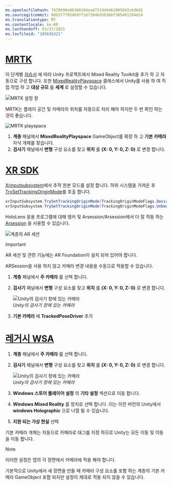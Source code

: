 ```yaml
---
ms.openlocfilehash: 7470690a96380184ead7319d4461005042c6db82
ms.sourcegitcommit: 0db5777954697f1d738469363bbf385481204d24
ms.translationtype: MT
ms.contentlocale: ko-KR
ms.lasthandoff: 03/27/2021
ms.locfileid: "105636321"
---
```

# <a name="mrtk"></a>[MRTK](#tab/mrtk)
<!-- NEVER CHANGE THE ABOVE LINE! -->

이 단계별 [자습서](../../tutorials/mr-learning-base-01.md) 에 따라 Unity 프로젝트에서 Mixed Reality Toolkit을 추가 하 고 자동으로 구성 합니다. 또한 [MixedRealityPlayspace](https://docs.microsoft.com/dotnet/api/microsoft.mixedreality.toolkit.mixedrealityplayspace) 클래스에서 Unity를 사용 하 여 직접 작업 하 고 **대상 규모** 를 **세계** 로 설정할 수 있습니다.

![MRTK 설정 창](../../images/mrtk-target-scale.png)

MRTK는 플레이 공간 및 카메라의 위치를 자동으로 처리 해야 하지만 두 번 확인 하는 것이 좋습니다.

![MRTK playspace](../../images/mrtk-playspace.png)

1. **계층** 패널에서 **MixedRealityPlayspace** GameObject를 확장 하 고 **기본 카메라** 자식 개체를 찾습니다.
2. **검사기** 패널에서 **변형** 구성 요소를 찾고 **위치** 를 **(X: 0, Y: 0, Z: 0)** 로 변경 합니다.

# <a name="xr-sdk"></a>[XR SDK](#tab/xr)
<!-- NEVER CHANGE THE ABOVE LINE! -->

[Xrinputsubsystem](https://docs.unity3d.com/Documentation/ScriptReference/XR.XRInputSubsystem.html)에서 추적 원본 모드를 설정 합니다. 하위 시스템을 가져온 후 [TrySetTrackingOriginMode](https://docs.unity3d.com/Documentation/ScriptReference/XR.XRInputSubsystem.TrySetTrackingOriginMode.html)를 호출 합니다.

```cs
xrInputSubsystem.TrySetTrackingOriginMode(TrackingOriginModeFlags.Device);
xrInputSubsystem.TrySetTrackingOriginMode(TrackingOriginModeFlags.Unbounded); // Recommendation for OpenXR
```

HoloLens 응용 프로그램에 대해 앵커 및 Arsession/Arsession에서 더 잘 작동 하는 [Arsession](https://docs.unity3d.com/Packages/com.unity.xr.arfoundation@2.1/manual/index.html#installing-ar-foundation) 을 사용할 수 있습니다.

![계층의 AR 세션](../../images/xrsdk-arsession.png)

> [!IMPORTANT]
> AR 세션 및 관련 기능에는 AR Foundation이 설치 되어 있어야 합니다.

ARSession을 사용 하지 않고 카메라 변경 내용을 수동으로 적용할 수 있습니다.

1. **계층** 패널에서 **주 카메라** 를 선택 합니다.
1. **검사기** 패널에서 **변형** 구성 요소를 찾고 **위치** 를 **(X: 0, Y: 0, Z: 0)** 로 변경 합니다.

   ![Unity의 검사기 창에 있는 카메라](../../images/maincamera-350px.png)  
   *Unity의 검사기 창에 있는 카메라*

1. **기본 카메라** 에 **TrackedPoseDriver** 추가

# <a name="legacy-wsa"></a>[레거시 WSA](#tab/wsa)
<!-- NEVER CHANGE THE ABOVE LINE! -->

1. **계층** 패널에서 **주 카메라** 를 선택 합니다.
1. **검사기** 패널에서 **변형** 구성 요소를 찾고 **위치** 를 **(X: 0, Y: 0, Z: 0)** 로 변경 합니다.

   ![Unity의 검사기 창에 있는 카메라](../../images/maincamera-350px.png)  
   *Unity의 검사기 창에 있는 카메라*

1. **Windows 스토어 플레이어 설정** 의 **기타 설정** 섹션으로 이동 합니다.
1. **Windows Mixed Reality** 를 장치로 선택 합니다 .이는 이전 버전의 Unity에서 **windows Holographic** 으로 나열 될 수 있습니다.
1. **지원 되는 가상 현실** 선택

기본 카메라 개체는 자동으로 카메라로 태그를 지정 하므로 Unity는 모든 이동 및 이동을 이동 합니다.

>[!NOTE]
>이러한 설정은 앱의 각 장면에서 카메라에 적용 해야 합니다.
>
>기본적으로 Unity에서 새 장면을 만들 때 카메라 구성 요소를 포함 하는 계층의 기본 카메라 GameObject 포함 되지만 설정이 제대로 적용 되지 않을 수 있습니다.